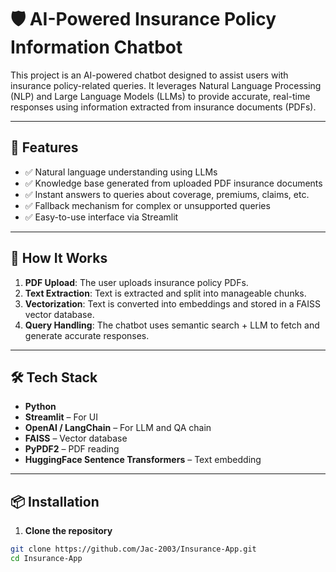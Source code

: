 # 🛡️ AI-Powered Insurance Policy Information Chatbot

This project is an AI-powered chatbot designed to assist users with insurance policy-related queries. It leverages Natural Language Processing (NLP) and Large Language Models (LLMs) to provide accurate, real-time responses using information extracted from insurance documents (PDFs).

---

## 🚀 Features

- ✅ Natural language understanding using LLMs
- ✅ Knowledge base generated from uploaded PDF insurance documents
- ✅ Instant answers to queries about coverage, premiums, claims, etc.
- ✅ Fallback mechanism for complex or unsupported queries
- ✅ Easy-to-use interface via Streamlit

---

## 🧠 How It Works

1. **PDF Upload**: The user uploads insurance policy PDFs.
2. **Text Extraction**: Text is extracted and split into manageable chunks.
3. **Vectorization**: Text is converted into embeddings and stored in a FAISS vector database.
4. **Query Handling**: The chatbot uses semantic search + LLM to fetch and generate accurate responses.

---

## 🛠️ Tech Stack

- **Python**
- **Streamlit** – For UI
- **OpenAI / LangChain** – For LLM and QA chain
- **FAISS** – Vector database
- **PyPDF2** – PDF reading
- **HuggingFace Sentence Transformers** – Text embedding

---

## 📦 Installation

1. **Clone the repository**
```bash
git clone https://github.com/Jac-2003/Insurance-App.git
cd Insurance-App
